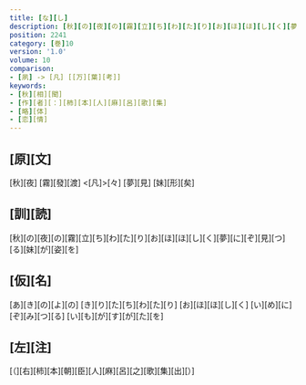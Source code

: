 ```yaml
---
title: [な][し]
description: [秋][の][夜][の][霧][立][ち][わ][た][り][お][ほ][ほ][し][く][夢][に][ぞ][見][つ][る][妹][が][姿][を]
position: 2241
category: [巻]10
version: '1.0'
volume: 10
comparison:
- [夙] -> [凡] [[万][葉][考]]
keywords:
- [秋][相][聞]
- [作][者][：][柿][本][人][麻][呂][歌][集]
- [略][体]
- [恋][情]
---
```


## [原][文]

[秋][夜] [霧][發][渡] <[凡]>[々] [夢][見] [妹][形][矣]

## [訓][読]

[秋][の][夜][の][霧][立][ち][わ][た][り][お][ほ][ほ][し][く][夢][に][ぞ][見][つ][る][妹][が][姿][を]

## [仮][名]

[あ][き][の][よ][の] [き][り][た][ち][わ][た][り] [お][ほ][ほ][し][く] [い][め][に][ぞ][み][つ][る] [い][も][が][す][が][た][を]

## [左][注]

[（][右][柿][本][朝][臣][人][麻][呂][之][歌][集][出][）]
